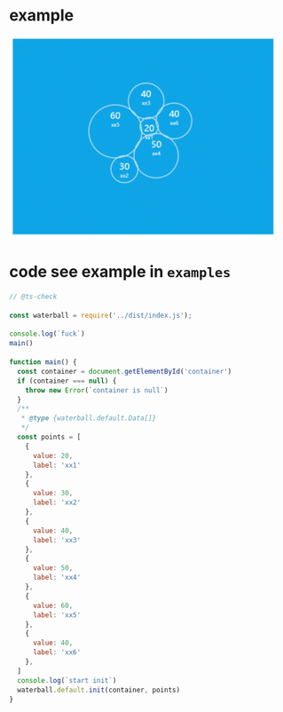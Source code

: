 # example
![example](https://github.com/Mng12345/water_ball/blob/main/examples/mnggiflab-compressed-from-screen-recorder-2023_12_0610_25_51.gif)
# code see example in `examples`

```js
// @ts-check

const waterball = require('../dist/index.js');

console.log(`fuck`)
main()

function main() {
  const container = document.getElementById('container')
  if (container === null) {
    throw new Error(`container is null`)
  }
  /**
   * @type {waterball.default.Data[]}
   */
  const points = [
    {
      value: 20,
      label: 'xx1'
    },
    {
      value: 30,
      label: 'xx2'
    },
    {
      value: 40,
      label: 'xx3'
    },
    {
      value: 50,
      label: 'xx4'
    },
    {
      value: 60,
      label: 'xx5'
    },
    {
      value: 40,
      label: 'xx6'
    },
  ]
  console.log(`start init`)
  waterball.default.init(container, points)
}



```